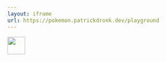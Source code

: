 ```yaml
---
layout: iframe
url: https://pokemon.patrickdronk.dev/playground
---
```


<div class="abs-br m-6 flex gap-2">
<img 
        src="https://cdn.freebiesupply.com/logos/large/2x/postnl-3-logo-png-transparent.png"
        height="40"
        width="40"
    >
</div>